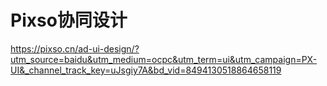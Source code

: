 # Pixso协同设计
https://pixso.cn/ad-ui-design/?utm_source=baidu&utm_medium=ocpc&utm_term=ui&utm_campaign=PX-UI&_channel_track_key=uJsgiy7A&bd_vid=8494130518864658119
